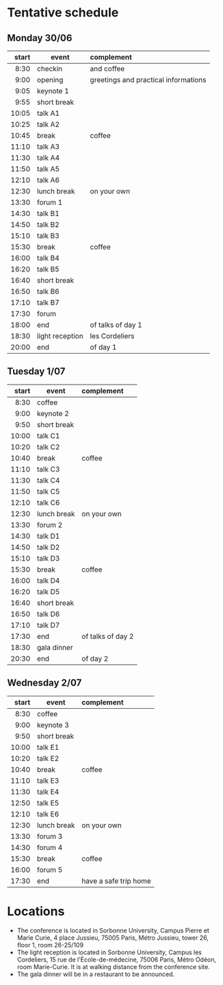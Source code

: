# Tentative schedule

## Monday 30/06

| start | event           | complement                           |
| -----:| --------------- |:------------------------------------ |
|  8:30 | checkin         | and coffee                           |
|  9:00 | opening         | greetings and practical informations |
|  9:05 | keynote 1       |                                      |
|  9:55 | short break     |                                      |
| 10:05 | talk A1         |                                      |
| 10:25 | talk A2         |                                      |
| 10:45 | break           | coffee                               |
| 11:10 | talk A3         |                                      |
| 11:30 | talk A4         |                                      |
| 11:50 | talk A5         |                                      |
| 12:10 | talk A6         |                                      |
| 12:30 | lunch break     | on your own                          |
| 13:30 | forum 1         |                                      |
| 14:30 | talk B1         |                                      |
| 14:50 | talk B2         |                                      |
| 15:10 | talk B3         |                                      |
| 15:30 | break           | coffee                               |
| 16:00 | talk B4         |                                      |
| 16:20 | talk B5         |                                      |
| 16:40 | short break     |                                      |
| 16:50 | talk B6         |                                      |
| 17:10 | talk B7         |                                      |
| 17:30 | forum           |                                      |
| 18:00 | end             | of talks of day 1                    |
| 18:30 | light reception | les Cordeliers                       |
| 20:00 | end             | of day 1                             |
 

## Tuesday 1/07

| start | event       | complement        |
| -----:| ----------- |:----------------- |
|  8:30 | coffee      |                   |
|  9:00 | keynote 2   |                   |
|  9:50 | short break |                   |
| 10:00 | talk C1     |                   |
| 10:20 | talk C2     |                   |
| 10:40 | break       | coffee            |
| 11:10 | talk C3     |                   |
| 11:30 | talk C4     |                   |
| 11:50 | talk C5     |                   |
| 12:10 | talk C6     |                   |
| 12:30 | lunch break | on your own       |
| 13:30 | forum 2         |                                      |
| 14:30 | talk D1         |                                      |
| 14:50 | talk D2         |                                      |
| 15:10 | talk D3         |                                      |
| 15:30 | break           | coffee                               |
| 16:00 | talk D4         |                                      |
| 16:20 | talk D5         |                                      |
| 16:40 | short break     |                                      |
| 16:50 | talk D6         |                                      |
| 17:10 | talk D7         |                                      |
| 17:30 | end             | of talks of day 2                    |
| 18:30 | gala dinner |                   |
| 20:30 | end         | of day 2          |
 

## Wednesday 2/07

| start | event       | complement            |
| -----:| ----------- |:--------------------- |
|  8:30 | coffee      |                       |
|  9:00 | keynote 3   |                       |
|  9:50 | short break |                       |
| 10:00 | talk E1     |                       |
| 10:20 | talk E2     |                       |
| 10:40 | break       | coffee                |
| 11:10 | talk E3     |                       |
| 11:30 | talk E4     |                       |
| 12:50 | talk E5     |                       |
| 12:10 | talk E6     |                       |
| 12:30 | lunch break | on your own       |
| 13:30 | forum 3     |                       |
| 14:30 | forum 4     |                       |
| 15:30 | break       |  coffee                     |
| 16:00 | forum 5     |                       |
| 17:30 | end         | have a safe trip home |

# Locations

- The conference is located in Sorbonne University, Campus Pierre et Marie Curie, 4 place Jussieu, 75005 Paris, Métro Jussieu, tower 26, floor 1, room 26-25/109
- The light reception is located in Sorbonne University, Campus les Cordeliers, 15 rue de l'École-de-médecine, 75006 Paris, Métro Odéon, room Marie-Curie. It is at walking distance from the conference site.
- The gala dinner will be in a restaurant to be announced.
